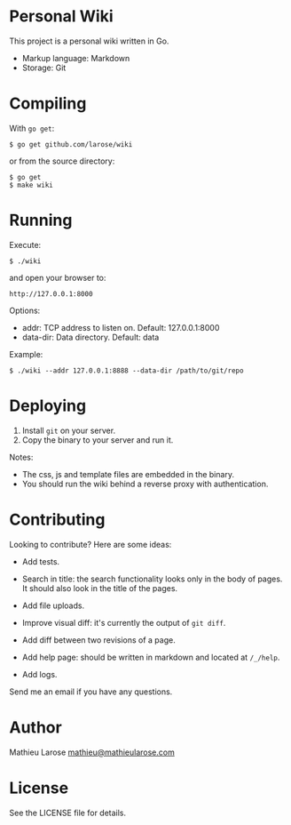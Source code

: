 # Personal Wiki

This project is a personal wiki written in Go.

- Markup language: Markdown
- Storage: Git


# Compiling

With `go get`:

`$ go get github.com/larose/wiki`

or from the source directory:

```
$ go get
$ make wiki
```


# Running

Execute:

`$ ./wiki`

and open your browser to:

`http://127.0.0.1:8000`

Options:

- addr: TCP address to listen on. Default: 127.0.0.1:8000
- data-dir: Data directory. Default: data

Example:

`$ ./wiki --addr 127.0.0.1:8888 --data-dir /path/to/git/repo`


# Deploying

1. Install `git` on your server.
2. Copy the binary to your server and run it.

Notes:

- The css, js and template files are embedded in the binary.
- You should run the wiki behind a reverse proxy with authentication.


# Contributing

Looking to contribute? Here are some ideas:

- Add tests.

- Search in title: the search functionality looks only in the body of
  pages. It should also look in the title of the pages.

- Add file uploads.

- Improve visual diff: it's currently the output of `git diff`.

- Add diff between two revisions of a page.

- Add help page: should be written in markdown and located at `/_/help`.

- Add logs.

Send me an email if you have any questions.


# Author

Mathieu Larose <mathieu@mathieularose.com>


# License

See the LICENSE file for details.

